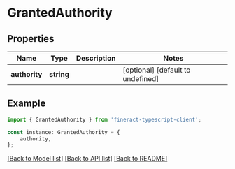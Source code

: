 # GrantedAuthority


## Properties

Name | Type | Description | Notes
------------ | ------------- | ------------- | -------------
**authority** | **string** |  | [optional] [default to undefined]

## Example

```typescript
import { GrantedAuthority } from 'fineract-typescript-client';

const instance: GrantedAuthority = {
    authority,
};
```

[[Back to Model list]](../README.md#documentation-for-models) [[Back to API list]](../README.md#documentation-for-api-endpoints) [[Back to README]](../README.md)
